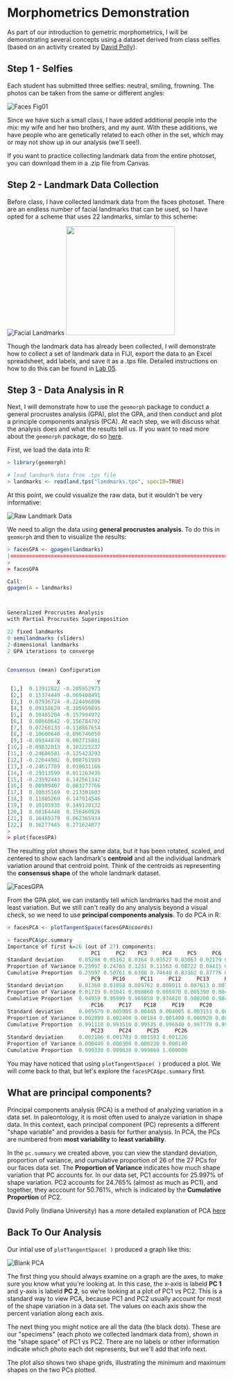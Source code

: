 # Morphometrics Demonstration

As part of our introduction to gemetric morphometrics, I will be demonstrating several concepts using a dataset derived from class selfies (based on an activity created by [David Polly](http://www.indiana.edu/~g562/)). 

## Step 1 - Selfies

Each student has submitted three selfies: neutral, smiling, frowning. The photos can be taken from the same or different angles:

![Faces Fig01](/Images/Faces_Fig1.png)

Since we have such a small class, I have added additional people into the mix: my wife and her two brothers, and my aunt. With these additions, we have people who are genetically related to each other in the set, which may or may not show up in our analysis (we'll see!).

If you want to practice collecting landmark data from the entire photoset, you can download them in a .zip file from Canvas.

## Step 2 - Landmark Data Collection

Before class, I have collected landmark data from the faces photoset. There are an endless number of facial landmarks that can be used, so I have opted for a scheme that uses 22 landmarks, simlar to this scheme:

![Facial Landmarks](https://docs.microsoft.com/en-us/azure/cognitive-services/face/images/landmarks.1.jpg) <img src="https://github.com/robyndahl/AdvancedPaleobiology/blob/master/Images/Landmarks.png?raw=true" width="250">

Though the landmark data has already been collected, I will demonstrate how to collect a set of landmark data in FIJI, export the data to an Excel spreadsheet, add labels, and save it as a .tps file. Detailed instructions on how to do this can be found in [Lab 05](/Labs/Lab05.md).

## Step 3 - Data Analysis in R

Next, I will demonstrate how to use the `geomorph` package to conduct a general procrustes analysis (GPA), plot the GPA, and then conduct and plot a principle components analysis (PCA). At each step, we will discuss what the analysis does and what the results tell us. If you want to read more about the `geomorph` package, do so [here](http://people.tamu.edu/~alawing/materials/ESSM689/Quick_Guide_to_Geomorph_v2.0.pdf).

First, we load the data into R:

````R
> library(geomorph)

# load landmark data from .tps file
> landmarks <- readland.tps("landmarks.tps", specID=TRUE)
````

At this point, we could visualize the raw data, but it wouldn't be very informative:

![Raw Landmark Data](/Images/rawlands.png)

We need to align the data using **general procrustes analysis**. To do this in `geomorph` and then to visualize the results:

````R
> facesGPA <- gpagen(landmarks)
|=================================================================================| 100%
>
> facesGPA

Call:
gpagen(A = landmarks) 



Generalized Procrustes Analysis
with Partial Procrustes Superimposition

22 fixed landmarks
0 semilandmarks (sliders)
2-dimensional landmarks
2 GPA iterations to converge


Consensus (mean) Configuration

                X            Y
 [1,]  0.13912822 -0.285952973
 [2,]  0.15374449 -0.069408491
 [3,]  0.07936724 -0.224496806
 [4,]  0.09158629 -0.105959895
 [5,]  0.10485204 -0.157994972
 [6,]  0.08660642 -0.156784702
 [7,]  0.07260133 -0.138867654
 [8,] -0.10600640 -0.096746050
 [9,] -0.09344878  0.002715881
[10,] -0.09832813  0.102225237
[11,] -0.24686581 -0.125423293
[12,] -0.22644902  0.008761989
[13,] -0.24617789  0.010031166
[14,] -0.29313599  0.011263435
[15,] -0.23592443  0.142561342
[16,]  0.08989407  0.083277766
[17,]  0.10035169  0.213301603
[18,]  0.11805269  0.147914546
[19,]  0.10103935  0.149130132
[20,]  0.08164440  0.156460926
[21,]  0.16469379  0.062365934
[22,]  0.16277445  0.271624877
>
> plot(facesGPA)
````

The resulting plot shows the same data, but it has been rotated, scaled, and centered to show each landmark's **centroid** and all the individual landmark variation around that centroid point. Think of the centroids as representing the **consensus shape** of the whole landmark dataset.

![FacesGPA](/Images/facesGPA.png)

From the GPA plot, we can instantly tell which landmarks had the most and least variation. But we still can't really do any analysis beyond a visual check, so we need to use **principal components analysis**. To do PCA in R:

````R
> facesPCA <- plotTangentSpace(facesGPA$coords)

> facesPCA$pc.summary
Importance of first k=26 (out of 27) components:
                           PC1     PC2    PC3     PC4     PC5     PC6     PC7     PC8
Standard deviation     0.05288 0.05162 0.0364 0.03527 0.03063 0.02179 0.01892 0.01517
Proportion of Variance 0.25997 0.24765 0.1231 0.11563 0.08722 0.04415 0.03326 0.02138
Cumulative Proportion  0.25997 0.50761 0.6308 0.74640 0.83362 0.87776 0.91102 0.93240
                           PC9    PC10     PC11     PC12     PC13     PC14    PC15
Standard deviation     0.01360 0.01058 0.009762 0.008011 0.007613 0.007058 0.00603
Proportion of Variance 0.01719 0.01041 0.008860 0.005970 0.005390 0.004630 0.00338
Cumulative Proportion  0.94959 0.95999 0.968850 0.974820 0.980200 0.984830 0.98821
                           PC16     PC17    PC18     PC19     PC20     PC21     PC22
Standard deviation     0.005579 0.005085 0.00445 0.004005 0.003153 0.002654 0.002239
Proportion of Variance 0.002890 0.002400 0.00184 0.001490 0.000920 0.000650 0.000470
Cumulative Proportion  0.991110 0.993510 0.99535 0.996840 0.997770 0.998420 0.998890
                           PC23     PC24     PC25     PC26
Standard deviation     0.002186 0.001783 0.001583 0.001226
Proportion of Variance 0.000440 0.000300 0.000230 0.000140
Cumulative Proportion  0.999330 0.999630 0.999860 1.000000
````

You may have noticed that using `plotTangentSpace( )` produced a plot. We will come back to that, but let's explore the `facesPCA$pc.summary` first.

## What are principal components?

Principal components analysis (PCA) is a method of analyzing variation in a data set. In paleontology, it is most often used to analyze variation in shape data. In this context, each principal component (PC) represents a different "shape variable" and provides a basis for further analysis. In PCA, the PCs are numbered from **most variability** to **least variability**.

In the `pc.summary` we created above, you can view the standard deviation, proportion of variance, and cumulative proportion of 26 of the 27 PCs for our faces data set. The **Proportion of Variance** indicates how much shape variation that PC accounts for. In our data set, PC1 accounts for 25.997% of shape variation. PC2 accounts for 24.765% (almost as much as PC1), and together, they acccount for 50.761%, which is indicated by the **Cumulative Proportion** of PC2.

David Polly (Indiana University) has a more detailed explanation of PCA [here](http://www.indiana.edu/~g562/Lectures/Lecture%204%20-%20Procrustes,%20PCA,%20and%20morphospace.pdf)

## Back To Our Analysis

Our intial use of `plotTangentSpace( )` produced a graph like this:

![Blank PCA](/Images/rawPCA.png)

The first thing you should always examine on a graph are the axes, to make sure you know what you're looking at. In this case, the x-axis is labeld **PC 1** and y-axis is labeld **PC 2**, so we're looking at a plot of PC1 vs PC2. This is a standard way to view PCA, because PC1 and PC2 usually account for most of the shape variation in a data set. The values on each axis show the percent variation along each axis.

The next thing you might notice are all the data (the black dots). These are our "specimens" (each photo we collected landmark data from), shown in the "shape space" of PC1 vs PC2. There are no labels or other information indicate which photo each dot represents, but we'll add that info next.

The plot also shows two shape grids, illustrating the minimum and maximum shapes on the two PCs plotted. 
